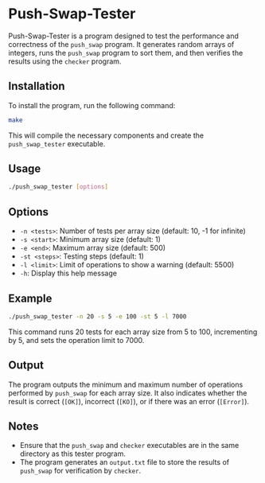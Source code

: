 # Push-Swap-Tester

Push-Swap-Tester is a program designed to test the performance and correctness of the `push_swap` program. It generates random arrays of integers, runs the `push_swap` program to sort them, and then verifies the results using the `checker` program.

## Installation

To install the program, run the following command:

```sh
make
```

This will compile the necessary components and create the `push_swap_tester` executable.

## Usage

```sh
./push_swap_tester [options]
```

## Options

- `-n <tests>`: Number of tests per array size (default: 10, -1 for infinite)
- `-s <start>`: Minimum array size (default: 1)
- `-e <end>`: Maximum array size (default: 500)
- `-st <steps>`: Testing steps (default: 1)
- `-l <limit>`: Limit of operations to show a warning (default: 5500)
- `-h`: Display this help message

## Example

```sh
./push_swap_tester -n 20 -s 5 -e 100 -st 5 -l 7000
```

This command runs 20 tests for each array size from 5 to 100, incrementing by 5, and sets the operation limit to 7000.

## Output

The program outputs the minimum and maximum number of operations performed by `push_swap` for each array size. It also indicates whether the result is correct (`[OK]`), incorrect (`[KO]`), or if there was an error (`[Error]`).

## Notes

- Ensure that the `push_swap` and `checker` executables are in the same directory as this tester program.
- The program generates an `output.txt` file to store the results of `push_swap` for verification by `checker`.
